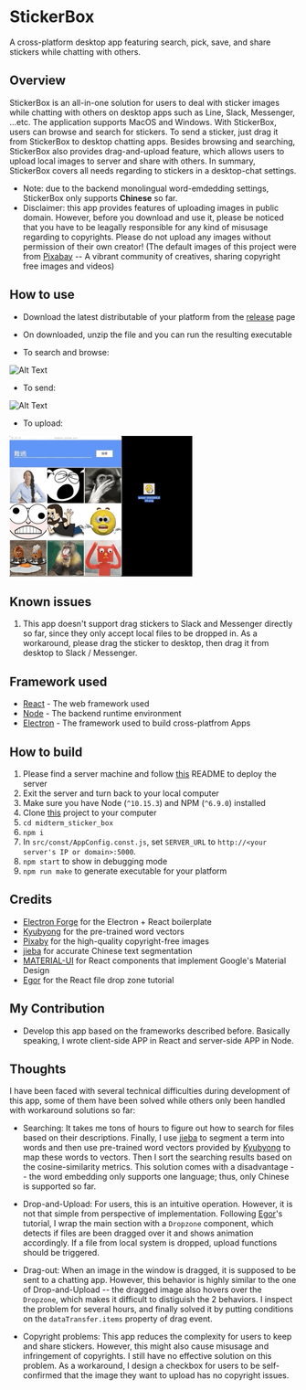 # StickerBox
A cross-platform desktop app featuring search, pick, save, and share stickers while chatting with others.

## Overview
StickerBox is an all-in-one solution for users to deal with sticker images while chatting with others on desktop apps such as Line, Slack, Messenger, ...etc. The application supports MacOS and Windows. With StickerBox, users can browse and search for stickers. To send a sticker, just drag it from StickerBox to desktop chatting apps. Besides browsing and searching, StickerBox also provides drag-and-upload feature, which allows users to upload local images to server and share with others. In summary, StickerBox covers all needs regarding to stickers in a desktop-chat settings.

* Note: due to the backend monolingual word-emdedding settings, StickerBox only supports **Chinese** so far.
* Disclaimer: this app provides features of uploading images in public domain. However, before you download and use it, please be noticed that you have to be leagally responsible for any kind of misusage regarding to copyrights. Please do not upload any images without permission of their own creator! (The default images of this project were from [Pixabay](https://pixabay.com/) -- A vibrant community of creatives, sharing copyright free images and videos)

## How to use

* Download the latest distributable of your platform from the [release](https://github.com/tom6311tom6311/midterm_sticker_box/releases) page

* On downloaded, unzip the file and you can run the resulting executable

* To search and browse:

![Alt Text](src/demo/browse.gif)

* To send:

![Alt Text](src/demo/send.gif)

* To upload:

![Alt Text](src/demo/upload.gif)

## Known issues
1. This app doesn't support drag stickers to Slack and Messenger directly so far, since they only accept local files to be dropped in. As a workaround, please drag the sticker to desktop, then drag it from desktop to Slack / Messenger.

## Framework used
* [React](https://reactjs.org/) - The web framework used
* [Node](https://nodejs.org/) - The backend runtime environment
* [Electron](https://electronjs.org/) - The framework used to build cross-platfrom Apps

## How to build
1. Please find a server machine and follow [this](https://github.com/tom6311tom6311/sticker_box_server) README to deploy the server
2. Exit the server and turn back to your local computer
3. Make sure you have Node (`^10.15.3`) and NPM (`^6.9.0`) installed
4. Clone [this](https://github.com/tom6311tom6311/midterm_sticker_box.git) project to your computer
5. `cd midterm_sticker_box`
6. `npm i`
7. In `src/const/AppConfig.const.js`, set `SERVER_URL` to `http://<your server's IP or domain>:5000`.
8. `npm start` to show in debugging mode
9. `npm run make` to generate executable for your platform

## Credits
* [Electron Forge](https://electronforge.io) for the Electron + React boilerplate
* [Kyubyong](https://github.com/Kyubyong/wordvectors) for the pre-trained word vectors
* [Pixaby](https://pixabay.com) for the high-quality copyright-free images
* [jieba](https://www.npmjs.com/package/nodejieba) for accurate Chinese text segmentation
* [MATERIAL-UI](https://material-ui.com) for React components that implement Google's Material Design
* [Egor](https://medium.com/@650egor/simple-drag-and-drop-file-upload-in-react-2cb409d88929) for the React file drop zone tutorial


## My Contribution
* Develop this app based on the frameworks described before. Basically speaking, I wrote client-side APP in React and server-side APP in Node.

## Thoughts
I have been faced with several technical difficulties during development of this app, some of them have been solved while others only been handled with workaround solutions so far:

* Searching: It takes me tons of hours to figure out how to search for files based on their descriptions. Finally, I use [jieba](https://www.npmjs.com/package/nodejieba) to segment a term into words and then use pre-trained word vectors provided by [Kyubyong](https://github.com/Kyubyong/wordvectors) to map these words to vectors. Then I sort the searching results based on the cosine-similarity metrics. This solution comes with a disadvantage -- the word embedding only supports one language; thus, only Chinese is supported so far.

* Drop-and-Upload: For users, this is an intuitive operation. However, it is not that simple from perspective of implementation. Following [Egor](https://medium.com/@650egor/simple-drag-and-drop-file-upload-in-react-2cb409d88929)'s tutorial, I wrap the main section with a `Dropzone` component, which detects if files are been dragged over it and shows animation accordingly. If a file from local system is dropped, upload functions should be triggered.

* Drag-out: When an image in the window is dragged, it is supposed to be sent to a chatting app. However, this behavior is highly similar to the one of Drop-and-Upload -- the dragged image also hovers over the `Dropzone`, which makes it difficult to distiguish the 2 behaviors. I inspect the problem for several hours, and finally solved it by putting conditions on the `dataTransfer.items` property of drag event.

* Copyright problems: This app reduces the complexity for users to keep and share stickers. However, this might also cause misusage and infringement of copyrights. I still have no effective solution on this problem. As a workaround, I design a checkbox for users to be self-confirmed that the image they want to upload has no copyright issues.